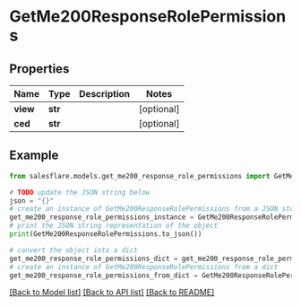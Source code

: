 # GetMe200ResponseRolePermissions


## Properties

Name | Type | Description | Notes
------------ | ------------- | ------------- | -------------
**view** | **str** |  | [optional] 
**ced** | **str** |  | [optional] 

## Example

```python
from salesflare.models.get_me200_response_role_permissions import GetMe200ResponseRolePermissions

# TODO update the JSON string below
json = "{}"
# create an instance of GetMe200ResponseRolePermissions from a JSON string
get_me200_response_role_permissions_instance = GetMe200ResponseRolePermissions.from_json(json)
# print the JSON string representation of the object
print(GetMe200ResponseRolePermissions.to_json())

# convert the object into a dict
get_me200_response_role_permissions_dict = get_me200_response_role_permissions_instance.to_dict()
# create an instance of GetMe200ResponseRolePermissions from a dict
get_me200_response_role_permissions_from_dict = GetMe200ResponseRolePermissions.from_dict(get_me200_response_role_permissions_dict)
```
[[Back to Model list]](../README.md#documentation-for-models) [[Back to API list]](../README.md#documentation-for-api-endpoints) [[Back to README]](../README.md)


